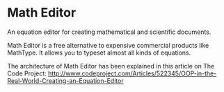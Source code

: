 Math Editor
==========

An equation editor for creating mathematical and scientific documents.

Math Editor is a free alternative to expensive commercial products like MathType. It allows you to typeset almost all kinds of equations. 

The architecture of Math Editor has been explained in this article on The Code Project: http://www.codeproject.com/Articles/522345/OOP-in-the-Real-World-Creating-an-Equation-Editor

